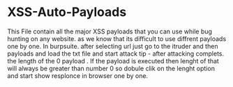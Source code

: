 # XSS-Auto-Payloads
This File contain all the major XSS payloads that you can use while bug hunting on any website.
as we know that its difficult to use diffrent payloads one by one.
In burpsuite.
after selecting url
just go to the itruder and then payloads
and load the txt file and start attack 
tip - after attacking complets. the length of the 0 payload . 
If the payload is executed then lenght of that will always be greater than number 0
so dobule clik on the lenght option and start show resplonce in browser one by one. 
